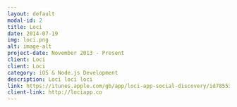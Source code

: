 ```yaml
---
layout: default
modal-id: 2
title: Loci
date: 2014-07-19
img: loci.png
alt: image-alt
project-date: November 2013 - Present
client: Loci
client: Loci
category: iOS & Node.js Development
description: Loci loci loci
link: https://itunes.apple.com/gb/app/loci-app-social-discovery/id785534870?mt=8
client-link: http://lociapp.co
---
```

